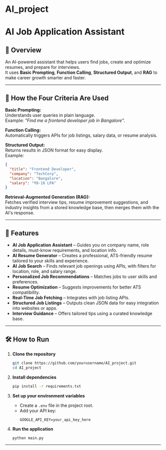 # AI_project

# AI Job Application Assistant

## 📌 Overview
An AI-powered assistant that helps users find jobs, create and optimize resumes, and prepare for interviews.  
It uses **Basic Prompting**, **Function Calling**, **Structured Output**, and **RAG** to make career growth smarter and faster.

---

## 📌 How the Four Criteria Are Used

**Basic Prompting:**  
Understands user queries in plain language.  
Example: *"Find me a frontend developer job in Bangalore"*.

**Function Calling:**  
Automatically triggers APIs for job listings, salary data, or resume analysis.

**Structured Output:**  
Returns results in JSON format for easy display.  
Example:
```json
{
  "title": "Frontend Developer",
  "company": "TechCorp",
  "location": "Bangalore",
  "salary": "₹8-10 LPA"
}
```

**Retrieval-Augmented Generation (RAG):**  
Fetches verified interview tips, resume improvement suggestions, and industry insights from a stored knowledge base, then merges them with the AI's response.

---

## 🚀 Features

- **AI Job Application Assistant** – Guides you on company name, role details, must-know requirements, and location info.
- **AI Resume Generator** – Creates a professional, ATS-friendly resume tailored to your skills and experience.
- **AI Job Search** – Finds relevant job openings using APIs, with filters for location, role, and salary range.
- **Personalized Job Recommendations** – Matches jobs to user skills and preferences.
- **Resume Optimization** – Suggests improvements for better ATS compatibility.
- **Real-Time Job Fetching** – Integrates with job listing APIs.
- **Structured Job Listings** – Outputs clean JSON data for easy integration into websites or apps.
- **Interview Guidance** – Offers tailored tips using a curated knowledge base.

---

## 🛠 How to Run

1. **Clone the repository**  
   ```bash
   git clone https://github.com/yourusername/AI_project.git
   cd AI_project
   ```

2. **Install dependencies**  
   ```bash
   pip install -r requirements.txt
   ```

3. **Set up your environment variables**  
   - Create a `.env` file in the project root.  
   - Add your API key:  
     ```
     GOOGLE_API_KEY=your_api_key_here
     ```

4. **Run the application**  
   ```bash
   python main.py
   ```

---
